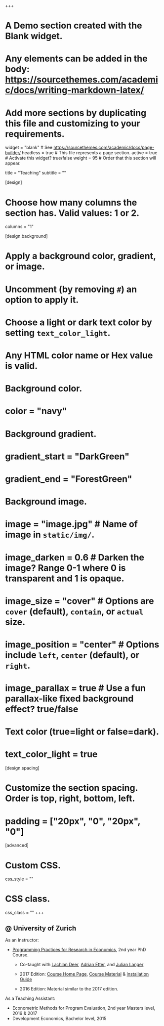 +++
# A Demo section created with the Blank widget.
# Any elements can be added in the body: https://sourcethemes.com/academic/docs/writing-markdown-latex/
# Add more sections by duplicating this file and customizing to your requirements.

widget = "blank"  # See https://sourcethemes.com/academic/docs/page-builder/
headless = true  # This file represents a page section.
active = true  # Activate this widget? true/false
weight = 95  # Order that this section will appear.

title = "Teaching"
subtitle = ""

[design]
  # Choose how many columns the section has. Valid values: 1 or 2.
  columns = "1"

[design.background]
  # Apply a background color, gradient, or image.
  #   Uncomment (by removing `#`) an option to apply it.
  #   Choose a light or dark text color by setting `text_color_light`.
  #   Any HTML color name or Hex value is valid.

  # Background color.
  # color = "navy"

  # Background gradient.
  # gradient_start = "DarkGreen"
  # gradient_end = "ForestGreen"

  # Background image.
  # image = "image.jpg"  # Name of image in `static/img/`.
  # image_darken = 0.6  # Darken the image? Range 0-1 where 0 is transparent and 1 is opaque.
  # image_size = "cover"  #  Options are `cover` (default), `contain`, or `actual` size.
  # image_position = "center"  # Options include `left`, `center` (default), or `right`.
  # image_parallax = true  # Use a fun parallax-like fixed background effect? true/false

  # Text color (true=light or false=dark).
  # text_color_light = true

[design.spacing]
  # Customize the section spacing. Order is top, right, bottom, left.
  # padding = ["20px", "0", "20px", "0"]

[advanced]
 # Custom CSS.
 css_style = ""

 # CSS class.
 css_class = ""
+++

## @ University of Zurich

As an Instructor:

* [Programming Practices for Research in Economics](https://pp4rs.github.io), 2nd year PhD Course.

    * Co-taught with [Lachlan Deer](https://lachlandeer.github.io), [Adrian Etter](https://www.linkedin.com/in/adrian-etter-88351565/), and [Julian Langer](https://julianlanger.github.io)

    * 2017 Edition: [Course Home Page](http://pp4rs.github.io/2017-uzh), [Course Material](https://github.com/pp4rs/2017-uzh-course-material) & [Installation Guide](http://pp4rs.github.io/installation-guide)
    * 2016 Edition: Material similar to the 2017 edition.

As a Teaching Assistant:

* Econometric Methods for Program Evaluation, 2nd year Masters level, 2016 & 2017
* Development Economics, Bachelor level, 2015
